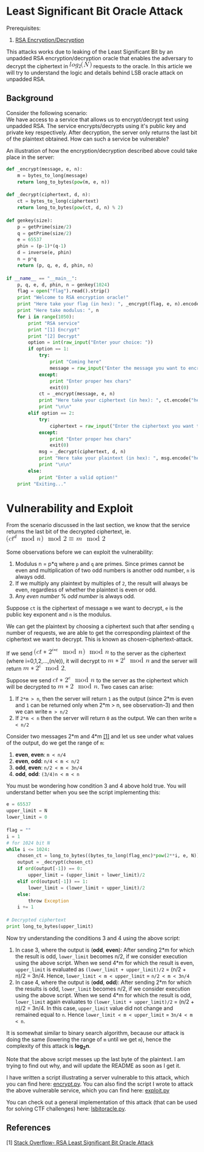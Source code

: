 # Least Significant Bit Oracle Attack

Prerequisites:
1. [RSA Encryption/Decryption](../../RSA-encryption/README.md)

This attacks works due to leaking of the Least Significant Bit by an unpadded RSA encryption/decryption oracle that enables the adversary to decrypt the ciphertext in ![picture](Pictures/1.gif) requests to the oracle. In this article we will try to understand the logic and details behind LSB oracle attack on unpadded RSA.

## Background

Consider the following scenario:  
We have access to a service that allows us to encrypt/decrypt text using unpadded RSA. The service encrypts/decrypts using it's public key and private key respectively. After decryption, the server only returns the last bit of the plaintext obtained. How can such a service be vulnerable?

An illustration of how the encryption/decryption described above could take place in the server:

```python
def _encrypt(message, e, n):
    m = bytes_to_long(message)
    return long_to_bytes(pow(m, e, n))

def _decrypt(ciphertext, d, n):
    ct = bytes_to_long(ciphertext)
    return long_to_bytes(pow(ct, d, n) % 2)

def genkey(size):
    p = getPrime(size/2)
    q = getPrime(size/2)
    e = 65537
    phin = (p-1)*(q-1)
    d = inverse(e, phin)
    n = p*q
    return (p, q, e, d, phin, n)

if __name__ == "__main__":
    p, q, e, d, phin, n = genkey(1024)
    flag = open("flag").read().strip()
    print "Welcome to RSA encryption oracle!"
    print "Here take your flag (in hex): ", _encrypt(flag, e, n).encode("hex")
    print "Here take modulus: ", n
    for i in range(1050):
        print "RSA service"
        print "[1] Encrypt"
        print "[2] Decrypt"
        option = int(raw_input("Enter your choice: "))
        if option == 1:
            try:
                print "Coming here"
                message = raw_input("Enter the message you want to encrypt (in hex): ").decode("hex")
            except:
                print "Enter proper hex chars"
                exit(0)
            ct = _encrypt(message, e, n)
            print "Here take your ciphertext (in hex): ", ct.encode("hex")
            print "\n\n"
        elif option == 2:
            try:
                ciphertext = raw_input("Enter the ciphertext you want to decrypt (in hex): ").decode("hex")
            except:
                print "Enter proper hex chars"
                exit(0)
            msg = _decrypt(ciphertext, d, n)
            print "Here take your plaintext (in hex): ", msg.encode("hex")
            print "\n\n"
        else:
            print "Enter a valid option!"
    print "Exiting..."
```

# Vulnerability and Exploit
From the scenario discussed in the last section, we know that the service returns the last bit of the decrypted ciphertext, ie. ![picture](Pictures/2.gif)  


Some observations before we can exploit the vulnerability:
1. Modulus n = p*q where `p` and `q` are primes. Since primes cannot be even and multiplication of two odd numbers is another odd number, `n` is always odd.
2. If we multiply any plaintext by multiples of `2`, the result will always be even, regardless of whether the plaintext is even or odd.
3. Any *even number* % *odd number* is always odd.

Suppose `ct` is the ciphertext of message `m` we want to decrypt, `e` is the public key exponent and `n` is the modulus.  

We can get the plaintext by choosing a ciphertext such that after sending `q` number of requests, we are able to get the corresponding plaintext of the ciphertext we want to decrypt. This is known as chosen-ciphertext-attack.  

If we send ![picture](Pictures/3.gif) to the server as the ciphertext (where i=0,1,2,...,(n/e)), it will decrypt to ![picture](Pictures/4.gif) and the server will return ![picture](Pictures/5.gif).

Suppose we send ![picture](Pictures/6.gif) to the server as the ciphertext which will be decrypted to ![picture](Pictures/7.gif). Two cases can arise:  
1. If `2*m > n`, then the server will return `1` as the output (since 2\*m is even and `1` can be returned only when 2\*m > n, see observation-3) and then we can write `m > n/2`
2. If `2*m < n` then the server will return `0` as the output. We can then write `m < n/2`

Consider two messages 2\*m and 4\*m [\[1\]](https://crypto.stackexchange.com/questions/11053/rsa-least-significant-bit-oracle-attack) and let us see under what values of the output, do we get the range of `m`:  
1. **even**, **even**: `m < n/4`
2. **even**, **odd**: `n/4 < m < n/2`
3. **odd**, **even**: `n/2 < m < 3n/4`
4. **odd**, **odd**: `(3/4)n < m < n`  

You must be wondering how condition 3 and 4 above hold true. You will understand better when you see the script implementing this:  
```python
e = 65537
upper_limit = N
lower_limit = 0

flag = ""
i = 1
# for 1024 bit N
while i <= 1024:
    chosen_ct = long_to_bytes((bytes_to_long(flag_enc)*pow(2**i, e, N)) % N)
    output = _decrypt(chosen_ct)
    if ord(output[-1]) == 0:
        upper_limit = (upper_limit + lower_limit)/2
    elif ord(output[-1]) == 1:
        lower_limit = (lower_limit + upper_limit)/2
    else:
        throw Exception
    i += 1

# Decrypted ciphertext
print long_to_bytes(upper_limit)
```

Now try understanding the conditions 3 and 4 using the above script:
1. In case 3, where the output is (**odd**, **even**): After sending 2\*m for which the result is odd, `lower_limit` becomes n/2, if we consider execution using the above script. When we send 4\*m for which the result is even, `upper_limit` is evaluated as `(lower_limit + upper_limit)/2` = (n/2 + n)/2 = 3n/4. Hence, `lower_limit < m < upper_limit` = `n/2 < m < 3n/4`
2. In case 4, where the output is (**odd**, **odd**): After sending 2\*m for which the results is odd, `lower_limit` becomes n/2, if we consider execution using the above script. When we send 4\*m for which the result is odd, `lower_limit` again evaluates to `(lower_limit + upper_limit)/2` = (n/2 + n)/2 = 3n/4. In this case, `upper_limit` value did not change and remained equal to `n`. Hence `lower_limit < m < upper_limit` = `3n/4 < m < n`.


It is somewhat similar to binary search algorithm, because our attack is doing the same (lowering the range of `m` until we get `m`), hence the complexity of this attack is **log<sub>2</sub>n**.

Note that the above script messes up the last byte of the plaintext. I am trying to find out why, and will update the README as soon as I get it.

I have written a script illustrating a server vulnerable to this attack, which you can find here: [encrypt.py](encrypt.py). You can also find the script I wrote to attack the above vulnerable service, which you can find here: [exploit.py](exploit.py)  

You can check out a general implementation of this attack (that can be used for solving CTF challenges) here: [lsbitoracle.py](lsbitoracle.py).  

## References
[1] [Stack Overflow- RSA Least Significant Bit Oracle Attack](https://crypto.stackexchange.com/questions/11053/rsa-least-significant-bit-oracle-attack/)
